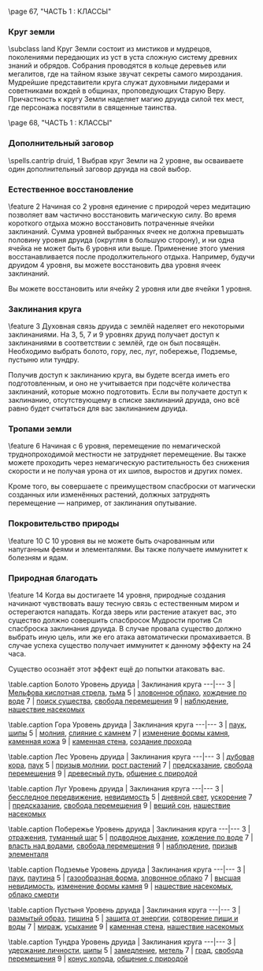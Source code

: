 \page 67, "ЧАСТЬ 1 : КЛАССЫ"
### Круг земли
\subclass land
Круг Земли состоит из мистиков и мудрецов, поколениями передающих из уст в уста сложную систему древних знаний и обрядов. Собрания проводятся в кольце деревьев или мегалитов, где на тайном языке звучат секреты самого мироздания. Мудрейшие представители круга служат духовными лидерами и советниками вождей в общинах, проповедующих Старую Веру. Причастность к кругу Земли наделяет магию друида силой тех мест, где персонажа посвятили в священные таинства.

\page 68, "ЧАСТЬ 1 : КЛАССЫ"
### Дополнительный заговор
\spells.cantrip druid, 1
Выбрав круг Земли на 2 уровне, вы осваиваете один дополнительный заговор друида на свой выбор.

### Естественное восстановление
\feature 2
Начиная со 2 уровня единение с природой через медитацию позволяет вам частично восстановить магическую силу. Во время короткого отдыха можно восстановить потраченные ячейки заклинаний. Сумма уровней выбранных ячеек не должна превышать половину уровня друида (округляя в большую сторону), и ни одна ячейка не может быть 6 уровня или выше. Применение этого умения восстанавливается после продолжительного отдыха. Например, будучи друидом 4 уровня, вы можете восстановить два уровня ячеек заклинаний.

Вы можете восстановить или ячейку 2 уровня или две ячейки 1 уровня.

### Заклинания круга
\feature 3
Духовная связь друида с землёй наделяет его некоторыми заклинаниями. На 3, 5, 7 и 9 уровнях друид получает доступ к заклинаниями в соответствии с землёй, где он был посвящён. Необходимо выбрать болото, гору, лес, луг, побережье, Подземье, пустыню или тундру.

Получив доступ к заклинанию круга, вы будете всегда иметь его подготовленным, и оно не учитывается при подсчёте количества заклинаний, которые можно подготовить. Если вы получаете доступ к заклинанию, отсутствующему в списке заклинаний друида, оно всё равно будет считаться для вас заклинанием друида.

### Тропами земли
\feature 6
Начиная с 6 уровня, перемещение по немагической труднопроходимой местности не затрудняет перемещение. Вы также можете проходить через немагическую растительность без снижения скорости и не получая урона от их шипов, выростов и других помех.

Кроме того, вы совершаете с преимуществом спасброски от магически созданных или изменённых растений, должных затруднять перемещение — например, от заклинания опутывание.

### Покровительство природы
\feature 10
С 10 уровня вы не можете быть очарованным или напуганным феями и элементалями. Вы также получаете иммунитет к болезням и ядам.

### Природная благодать
\feature 14
Когда вы достигаете 14 уровня, природные создания начинают чувствовать вашу тесную связь с естественным миром и остерегаются нападать. Когда зверь или растение атакует вас, это существо должно совершить спасбросок Мудрости против Сл спасброска заклинания друида. В случае провала существо должно выбрать иную цель, или же его атака автоматически промахивается. В случае успеха существо получает иммунитет к данному эффекту на 24 часа.

Существо осознаёт этот эффект ещё до попытки атаковать вас.

\table.caption Болото
Уровень друида | Заклинания круга
---|---
3 | [Мельфова кислотная стрела](spell.melfs_acid_arrow), [тьма](spell.darkness)
5 | [зловонное облако](spell.stinking_cloud), [хождение по воде](spell.water_walk)
7 | [поиск существа](spell.locate_person), [свобода перемещения](spell.freedom_of_movement)
9 | [наблюдение](spell.scrying), [нашествие насекомых](spell.insect_plague)

\table.caption Гора
Уровень друида | Заклинания круга
---|---
3 | [паук](spell.spider_climb), [шипы](spell.spike_growth)
5 | [молния](spell.lightning), [слияние с камнем](spell.meld_into_stone)
7 | [изменение формы камня](spell.stone_shape), [каменная кожа](spell.stoneskin)
9 | [каменная стена](spell.wall_of_stone), [создание прохода](spell.passwall)

\table.caption Лес
Уровень друида | Заклинания круга
---|---
3 | [дубовая кора](spell.barkskin), [паук](spell.spider_climb)
5 | [призыв молнии](spell.call_lightning), [рост растений](spell.plant_growth)
7 | [предсказание](spell.divination), [свобода перемещения](spell.freedom_of_movement)
9 | [древесный путь](spell.tree_stride), [общение с природой](spell.commune_with_nature)

\table.caption Луг
Уровень друида | Заклинания круга
---|---
3 | [бесследное передвижение](spell.pass_without_trace), [невидимость](spell.invisibility)
5 | [дневной свет](spell.daylight), [ускорение](spell.haste)
7 | [предсказание](spell.divination), [свобода перемещения](spell.freedom_of_movement)
9 | [вещий сон](spell.dream), [нашествие насекомых](spell.insect_plague)

\table.caption Побережье
Уровень друида | Заклинания круга
---|---
3 | [отражения](spell.mirror_image), [туманный шаг](spell.misty_step)
5 | [подводное дыхание](spell.water_breathing), [хождение по воде](spell.water_walk)
7 | [власть над водами](spell.control_water), [свобода перемещения](spell.freedom_of_movement)
9 | [наблюдение](spell.scrying), [призыв элементаля](spell.conjure_elemental)

\table.caption Подземье
Уровень друида | Заклинания круга
---|---
3 | [паук](spell.spider_climb), [паутина](spell.web)
5 | [газообразная форма](spell.gaseous_form), [зловонное облако](spell.stinking_cloud)
7 | [высшая невидимость](spell.greater_invisibility), [изменение формы камня](spell.stone_shape)
9 | [нашествие насекомых](spell.insect_plague), [облако смерти](spell.cloudkill)

\table.caption Пустыня
Уровень друида | Заклинания круга
---|---
3 | [размытый образ](spell.blur), [тишина](spell.silence)
5 | [защита от энергии](spell.protection_from_energy), [сотворение пищи и воды](spell.create_food_and_water)
7 | [мираж](spell.hallucinatory_terrain), [усыхание](spell.blight)
9 | [каменная стена](spell.wall_of_stone), [нашествие насекомых](spell.insect_plague)

\table.caption Тундра
Уровень друида | Заклинания круга
---|---
3 | [удержание личности](spell.hold_person), [шипы](spell.spike_growth)
5 | [замедление](spell.slow), [метель](spell.sleet_storm)
7 | [град](spell.ice_storm), [свобода перемещения](spell.freedom_of_movement)
9 | [конус холода](spell.cone_of_cold), [общение с природой](spell.commune_with_nature)
